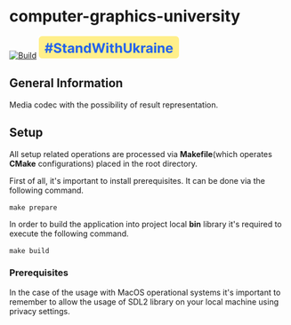 # computer-graphics-university

[![Build](https://github.com/YarikRevich/computer-graphics-univeristy/actions/workflows/build.yml/badge.svg)](https://github.com/YarikRevich/computer-graphics-university/actions/workflows/build.yml)
[![StandWithUkraine](https://raw.githubusercontent.com/vshymanskyy/StandWithUkraine/main/badges/StandWithUkraine.svg)](https://github.com/vshymanskyy/StandWithUkraine/blob/main/docs/README.md)

## General Information

Media codec with the possibility of result representation.

## Setup

All setup related operations are processed via **Makefile**(which operates **CMake** configurations) placed in the root directory.

First of all, it's important to install prerequisites. It can be done via the following command.
```shell
make prepare
```

In order to build the application into project local **bin** library it's required to execute the following command.
```shell
make build
```

### Prerequisites

In the case of the usage with MacOS operational systems it's important to remember to allow the usage of SDL2 library on your local machine using privacy settings. 